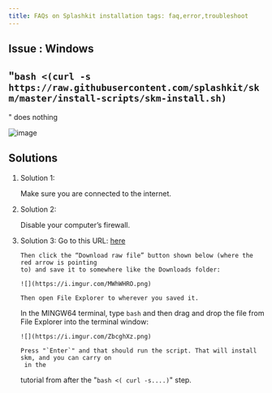 ```yaml
---
title: FAQs on Splashkit installation tags: faq,error,troubleshoot
---
```


## Issue : Windows

## "`bash <(curl -s https://raw.githubusercontent.com/splashkit/skm/master/install-scripts/skm-install.sh)`

" does nothing

![image](https://i.imgur.com/c6ejBFS.png?1)

## Solutions

1.  Solution 1:

    Make sure you are connected to the internet.

2.  Solution 2:

    Disable your computer’s firewall.

3.  Solution 3: Go to this URL:
    [here](https://github.com/splashkit/skm/blob/master/install-scripts/skm-install.sh)

        Then click the “Download raw file” button shown below (where the red arrow is pointing
        to) and save it to somewhere like the Downloads folder:

        ![](https://i.imgur.com/MWhWHRO.png)

        Then open File Explorer to wherever you saved it.

    In the MINGW64 terminal, type `bash` and then drag and drop the file from File Explorer into the
    terminal window:

        ![](https://i.imgur.com/ZbcghXz.png)

        Press "`Enter`" and that should run the script. That will install skm, and you can carry on
         in the

    tutorial from after the "`bash <( curl -s....)`" step.

